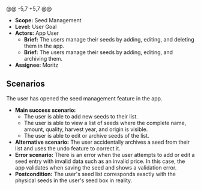 @@ -5,7 +5,7 @@

- **Scope:** Seed Management
- **Level:** User Goal
- **Actors:** App User
  - **Brief:** The users manage their seeds by adding, editing, and deleting them in the app.
  - **Brief:** The users manage their seeds by adding, editing, and archiving them.
- **Assignee:** Moritz

## Scenarios

The user has opened the seed management feature in the app.

- **Main success scenario:**
  - The user is able to add new seeds to their list.
  - The user is able to view a list of seeds where the complete name, amount, quality, harvest year, and origin is visible.
  - The user is able to edit or archive seeds of the list.
- **Alternative scenario:**
  The user accidentally archives a seed from their list and uses the undo feature to correct it.
- **Error scenario:**
  There is an error when the user attempts to add or edit a seed entry with invalid data such as an invalid price.
  In this case, the app validates when saving the seed and shows a validation error.
- **Postcondition:**
  The user's seed list corresponds exactly with the physical seeds in the user's seed box in reality.
